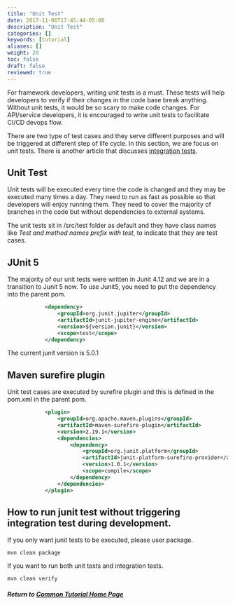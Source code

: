 ```yaml
---
title: "Unit Test"
date: 2017-11-06T17:45:44-05:00
description: "Unit Test"
categories: []
keywords: [tutorial]
aliases: []
weight: 20
toc: false
draft: false
reviewed: true
---
```


For framework developers, writing unit tests is a must. These tests will help developers
to verify if their changes in the code base break anything. Without unit tests, it would
be so scary to make code changes. For API/service developers, it is encouraged to write
unit tests to facilitate CI/CD devops flow.

There are two type of test cases and they serve different purposes and will be triggered
at different step of life cycle. In this section, we are focus on unit tests. There is
another article that discusses [integration tests](integration-test/).

## Unit Test

Unit tests will be executed every time the code is changed and they may be executed many
times a day. They need to run as fast as possible so that developers will enjoy running
them. They need to cover the majority of branches in the code but without
dependencies to external systems.

The unit tests sit in /src/test folder as default and they have class names like *Test and
method names prefix with test*, to indicate that they are test cases.

## JUnit 5

The majority of our unit tests were written in Junit 4.12 and we are in a transition to Junit
5 now. To use Junit5, you need to put the dependency into the parent pom.

```xml
            <dependency>
                <groupId>org.junit.jupiter</groupId>
                <artifactId>junit-jupiter-engine</artifactId>
                <version>${version.junit}</version>
                <scope>test</scope>
            </dependency>

```

The current junit version is 5.0.1

## Maven surefire plugin

Unit test cases are executed by surefire plugin and this is defined in the pom.xml in
the parent pom.

```xml
            <plugin>
                <groupId>org.apache.maven.plugins</groupId>
                <artifactId>maven-surefire-plugin</artifactId>
                <version>2.19.1</version>
                <dependencies>
                    <dependency>
                        <groupId>org.junit.platform</groupId>
                        <artifactId>junit-platform-surefire-provider</artifactId>
                        <version>1.0.1</version>
                        <scope>compile</scope>
                    </dependency>
                </dependencies>
            </plugin>

```

## How to run junit test without triggering integration test during development.

If you only want junit tests to be executed, please user package.

```
mvn clean package
```


If you want to run both unit tests and integration tests.

```
mvn clean verify
```


##### Return to [Common Tutorial Home Page](/tutorial/common)
